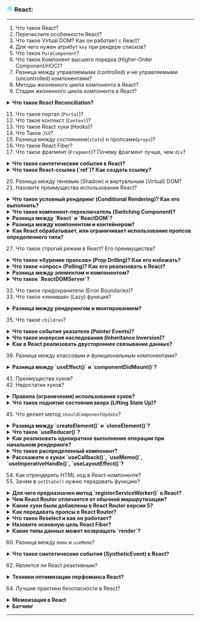 <h3>
  <img src="../assets/React.png" width="16" height="16" />
  <span>React:</span>
</h3>

---

1. Что такое React?
2. Перечислите особенности React?
3. Что такое Virtual DOM? Как он работает с React?
4. Для чего нужен атрибут `key` при рендере списков?
5. Что такое `PureComponent`?
6. Что такое Компонент высшего порядка (Higher-Order Component/HOC)?
7. Разница между управляемыми (controlled) и не управляемыми (uncontrolled) компонентами?
8. Методы жизненного цикла компонента в React?
9. Стадии жизненного цикла компонента в React?

<details><summary><b>Что такое React Reconciliation?</b></summary>
Сверка - это процесс, посредством которого React обновляет DOM. Когда состояние компонента изменяется, React должен вычислить, нужно ли обновлять DOM. Он делает это, создавая виртуальную модель DOM и сравнивая ее с текущей моделью DOM. В этом контексте виртуальная модель DOM будет содержать новое состояние компонента.

Существует несколько общих решений алгоритмической проблемы трансформации одного дерева в другое за минимальное
количество операций. Тем не менее, даже передовые алгоритмы имеют сложность порядка O(n3), где n — это число элементов в
дереве.

Если бы мы использовали это в React, отображение 1000 элементов потребовало бы порядка миллиарда сравнений. Это слишком
дорого. Взамен, React реализует эвристический алгоритм O(n), который основывается на двух утверждениях:

- Два элемента с разными типами произведут разные деревья.
- Разработчик может указать какие дочерние элементы останутся стабильными между рендерами с помощью пропа key.

Чтобы провести различие между деревом, нам сначала нужно иметь возможность различать два узла. Рассматриваются три
разных случая.

**1. Элементы различных типов**

Всякий раз, когда корневые элементы имеют различные типы, React уничтожает старое дерево и строит новое с нуля.
При уничтожении дерева старые DOM-узлы удаляются. Экземпляры компонента получают componentWillUnmount(). При построении
нового дерева, новые DOM-узлы вставляются в DOM. Экземпляры компонента получают UNSAFE_componentWillMount(), а затем
componentDidMount(). Любое состояние, связанное со старым деревом, теряется.

Любые компоненты, лежащие ниже корневого, также размонтируются, а их состояние уничтожится.

**2. DOM-элементы одного типа**

При сравнении двух React DOM-элементов одного типа, React смотрит на атрибуты обоих, сохраняет лежащий в основе этих
элементов DOM-узел и обновляет только изменённые атрибуты.

**3. Компоненты одного типа**

Когда компонент обновляется, его экземпляр остаётся прежним, поэтому его состояние сохраняется между рендерами. React
обновляет пропсы базового экземпляра компонента для соответствия новому элементу и вызывает
UNSAFE_componentWillReceiveProps(), UNSAFE_componentWillUpdate и componentDidUpdate() на базовом экземпляре.

**Рекурсия по дочерним элементам**

По умолчанию при рекурсивном обходе дочерних элементов DOM-узла React одновременно проходит по обоим спискам потомков и
создаёт мутацию, когда находит отличие.

При вставке элемента в начало, прямолинейная реализация такого алгоритма будет работать не эффективно. Например,
преобразование между этими деревьями работает плохо:

    <ul>
        <li>Санкт-Петербург</li>
        <li>Москва</li>
    </ul>
    
    <ul>
        <li>Ростов-на-Дону</li>
        <li>Санкт-Петербург</li>
        <li>Москва</li>
    </ul>

React, вместо того чтобы оставить Санкт-Петербург и Москва нетронутыми, будет мутировать каждого потомка. Эта
неэффективность может стать проблемой.

Для решения этой проблемы React поддерживает атрибут **_key_**. Когда у дочерних элементов есть ключи, React
воспользуется ими, чтобы сопоставить потомков исходного дерева с потомками последующего дерева.

https://ru.legacy.reactjs.org/docs/reconciliation.html
</details>

11. Что такое портал (`Portal`)?
12. Что такое контекст (`Context`)?
13. Что такое React хуки (Hooks)?
14. Что Такое `JSX`?
15. Разница между состоянием(`state`) и пропсами(`props`)?
16. Что такое React Fiber?
17. Что такое фрагмент (`Fragment`)? Почему фрагмент лучше, чем `div`?

<details><summary><b>Что такое синтетические события в React?</b></summary>

**SyntheticEvent** - это кроссбраузерная обертка для нативных событий браузера. Этот API аналогичен браузерному, включая
stopPropagation() и preventDefault(), но работает одинаково во всех браузерах.
</details>
<details><summary><b>Что такое React-ссылка (`ref`)? Как создать ссылку?</b></summary>
Refs предоставляет способ доступа к DOM-узлам или React-элементам, созданным в методе render().

Есть несколько хороших примеров использования ссылок:

- Управление фокусом, выделение текста или воспроизведение медиаресурсами.
- Выполнение анимаций в императивном подходе.
- Интеграция со сторонними библиотеками, взаимодействующие с DOM.

Частой ошибкой разработчиков React является использование useState для каждого изменяемого значения, которое нужно
сохранить между процессами рендера. useState — хорошее решение, если выводимый результат зависит от значения, в
противном случае лучше применять useRef.

Значение ссылки отличается в зависимости от типа узла:

- Когда атрибут ref используется в HTML-элементе, ref, созданный в конструкторе с помощью React.createRef(), получает
  базовый элемент DOM в качестве своего свойства current.
- Когда атрибут ref используется на пользовательском классовом компоненте, объектref получает примонтированный экземпляр
  компонента в качестве своего свойства current.
- Вы не можете использовать атрибут ref в функциональных компонентах, потому что у них не может быть экземпляров.

Создать ссылку можно двумя способами:

- createRef() используется в классовых компонентах и привязываются к элементу с помощью атрибута ref. Получить доступ к
  значению можно обратившись к атрибуту current. При использовании в функциональных компонентах будет создаваться на
  каждый рендер, что влияет на оптимизацию приложения.
- Поэтому, в функциональных приложениях лучше пользоваться хуком useRef(), который при каждом повторном рендере
  сохраняет ссылку на объект ref, созданный при первом монтировании.

[Ссылки в React] https://habr.com/ru/articles/540442/
</details>

20. Разница между теневым (Shadow) и виртуальным (Virtual) DOM?
21. Назовите преимущества использования React?

<details><summary><b>Что такое условный рендеринг (Conditional Rendering)? Как его выполнить?</b></summary>

Условный рендеринг (conditional rendering) означает отображение элементов в пользовательском интерфейсе только в том
случае, если выполняется определенное условие, в противном случае элементы скроются.

Для условного рендеринга (conditional rendering) можно использовать обычные if или тернарные операторы. Кроме того, в
JSX можно встраивать любое выражение посредством оборачивания его в фигурные скобки, а также совместно с логическим
оператором && (короткие вычисления).

<code>

    <h1>Привет!</h1>
    {
    messages.length > 0 && !isLogin
        ? (<h2>
            У вас {messages.length} непрочитанных сообщений.
        </h2>)
        : (<h2>
            У вас нет непрочитанных сообщений.
        </h2>)
    }

</code>
</details>

<details><summary><b>Что такое компонент-переключатель (Switching Component)?</b></summary>

Компонент-переключатель (switching component) - это компонент, который рендерит один из нескольких компонентов. Для
получения значений пропов для компонентов необходимо использовать объект.

Пример компонента-переключателя, отображающего разные страницы на основе пропа page:

    import HomePage from './HomePage'
    import AboutPage from './AboutPage'
    import ServicesPage from './ServicesPage'
    import ContactPage from './ContactPage'
    
    const PAGES = {
        home: HomePage,
        about: AboutPage,
        services: ServicesPage,
        contact: ContactPage
    }
    
    const Page = (props) => {
        const CurrentPage = PAGES[props.page] || HomePage
    
        return <CurrentPage {...props} />
    }
    
    // ключи объекта `PAGES` могут быть использованы в `propTypes`
    Page.propTypes = {
        page: PropTypes.oneOf(Object.keys(PAGES)).isRequired
    }

</details>

<details><summary><b>Разница между `React` и `ReactDOM`?</b></summary>
React и ReactDOM совсем недавно были разделены на две разные библиотеки. До версии 0.14 вся функциональность ReactDOM была частью React. Это может стать источником путаницы, поскольку в любой слегка устаревшей документации не упоминается различие React и ReactDOM.

Как следует из названия, ReactDOM — это связующее звено между React и DOM. Часто вы будете использовать его только для
одной цели: монтирования с помощью ReactDOM.render(). Еще одна полезная функция ReactDOM — ReactDOM.findDOMNode(),
которую вы можете использовать для получения прямого доступа к элементу DOM. (Это то, что вам следует использовать с
осторожностью в приложениях React, но это может быть необходимо.) Если ваше приложение «изоморфно», вы также должны
использовать ReactDOM.renderToString() в своем внутреннем коде.

Для всего остального есть React. Вы используете React для определения и создания ваших элементов, для перехватчиков
жизненного цикла и т. д., то есть для внутренней части приложения React (React.createElement(), React.Component,
React.Children).
</details>

<details><summary><b>Разница между компонентом и контейнером?</b></summary>

**Презентационныe компоненты:**

- Интересует как части выглядят.
- Могут содержать как презентационный, так и контейнеры-компоненты внутри, и обычно содержат некоторую собственную
  разметку DOM и стили.
- Часто дает возможность обратиться через this.props.children.
- Не зависит от остальной части приложения, таких как действия Flux или сторов.
- Не используется для загрузки или изменения данных.
- Получает данные и функции обратного вызова только через props.
- Редко хранит свое состояние (обычно они относятся к интерфейсу, чем к другим данным).
- Написаны как функциональные компоненты до тех пор пока не нуждаются в состоянии, использовании в жизненном цикле или
  оптимизации производительности.
- Например, Page, Sidebar, Story, UserInfo, List.

**Компоненты-контейнеры:**

- Интересует как части работают.
- Могут содержать как презентационный, так и контейнеры-компоненты** внутри, но обычно не имеют разметки DOM, за
  исключение некоторых блоков div в качестве обертки, и не имеют никаких стилей.
- Содержат данные или поведение презентационных или других компонентов-контейнеров.
- Вызывают действия Flux и передают их в качестве функций обратного вызова в презентационные компоненты.
- Часто имеют состояние и служат источником данных.
- Чаще создаются с использованием компонентов высокого порядка, таких как connect() в React Redux, createContainer() в
  Relay или Container.create() в Flux Utils, чем пишутся вручную.
- Например, UserPage, FollowersSidebar, StoryContainer, FollowedUserList.

</details>

<details><summary><b>Как React обрабатывает, или ограничивает использование пропсов определенного типа?</b></summary>

PropTypes - хороший способ перехвата ошибок, связанных с неправильными типами props.

PropTypes позволяет помечать пропы как обязательные или определять их значения по умолчанию.

    import React from 'react'
    import PropTypes from 'prop-types'

    const Person = (props) => (
        <div>
            <h1>{props.firstName} {props.lastName}</h1>
            {props.country ? <p>Страна: {props.country}</p> : null}
        </div>
    )

    Person.propTypes = {
        firstName: PropTypes.string,
        lastName: PropTypes.string,
        country: PropTypes.string
    }

    export default Person

PropTypes определяет тип пропа. Каждый раз, когда через проп передается какое-либо значение, оно проверяется на
правильный тип. Если будет обнаружен неправильный тип, в консоль будет выведено сообщение об ошибке.
</details>

27. Что такое строгий режим в React? Его преимущества?

<details><summary><b>Что такое «бурение пропсов» (Prop Drilling)? Как его избежать?</b></summary>

В React пропы передаются в одном направлении, сверху вниз, от родительского компонента к дочернему, и последовательно.
При наличии незначительного количества пропов или потомков - это не является проблемой. Однако при росте приложения для
того, чтобы передать пропы с верхнего уровня приложения компонентам, находящимся на 3 или 4 уровне вложенности, нам
приходится передавать одни и те же пропы на каждом уровне дерева компонентов. Это называется бурением пропов (prop
drilling).

Context API

Контекст решает некоторые проблемы, связанные с "бурением". Он позволяет компонентам получать данные на любом уровне без
их передачи в виде пропов. Передаваемыми данными может быть что угодно: состояние, функция, объект и т.д. Эти данные
доступны любым вложенным компонентам в пределах области видимости контекста.

    import React from "react"
    import ReactDOM from "react-dom"

    // создаем контекст
    const NumberContext = React.createContext() // он возвращает объект с двумя значениями   { Provider, Consumer }

    function App() {
        // используем провайдер для предоставления потомкам доступа к данным
        return (
            <NumberContext.Provider value={10}>
                <div>
                  <Display />
                </div>
            </NumberContext.Provider>
        )
    }

    function Display() {
        // извлекаем значение из контекста
        const value = useContext(NumberContext)

        return <div>Ответ: {value}.</div>
    }

</details>

<details><summary><b>Что такое «опрос» (Polling)? Как его реализовать в React?</summary></b>
Подход, когда раз в n секунд опрашивается сторонний сервис, называется polling.

Использование setInterval() в React-компонентах позволяет выполнять функцию или другой код через определенные промежутки
времени.
</details>
<details><summary><b>Разница между элементом и компонентом?</b></summary>
Элемент - это обычный объект, описывающий, что мы хотим увидеть на экране в терминах узлов и других частей DOM. Элементы могут содержать другие элементы в своих свойствах. Создавать элементы в React легко. Однако после создания, элемент не подлежит изменению.

Объектное представление React-элемента выглядит так:

    const element = React.createElement(
        'div',
        { id: 'login-btn' },
        'Войти'
    )

Функция React.createElement возвращает такой объект:

    {
        type: 'div',
        props: {
            children: 'Войти',
            id: 'login-btn'
        }
    }

Данный объект рендерится с помощью ReactDOM.render():

    <div id='login-btn'>Login</div>

В отличие от элемента, компонент может определяться по-разному. Он может быть классом с методом render (классовый
компонент) или простой функцией (функциональный компонент). В любом случае компонент принимает свойства (пропы, props от
properties) на вход и возвращает JSX:

    const Button = ({ onLogin }) =>
        <div id={'login-btn'} onClick={onLogin}>Войти</div>

JSX транспилируется (преобразуется) в функцию React.createElement:

    const Button = ({ onLogin }) => React.createElement(
        'div',
        { id: 'login-btn', onClick: onLogin },
        'Войти'
    )

</details>

<details><summary><b>Что такое `ReactDOMServer`?</b></summary>
Объект ReactDOMServer позволяет отрендерить компоненты в статическую разметку. В основном, он используется на Node-сервере.

Рендеринг на стороне сервера (server-side rendering, SSR) - это техника, позволяющая отрисовывать клиентские
одностраничные приложения (single page application, SPA) на сервере и отправлять их клиенту в виде готовой разметки. Это
делает динамические компоненты статическими.

Это повышает скорость рендеринга страниц, что улучшает пользовательский опыт.

Это улучшает поисковую оптимизацию (search engine optimization, SEO), облегчая индексацию страниц поисковыми роботами.

Это повышает доступность метаданных (изображения, заголовок, описание и т.д.), что позволяет пользователям легко
делиться приложением в социальных сетях.
</details>

32. Что такое предохранители (Error Boundaries)?
33. Что такое «ленивая» (Lazy) функция?

<details><summary><b>Разница между рендерингом и монтированием?</b></summary>

**_Рендеринг_** - это функция или метод render, вызываемый компонентом, возвращающие инструкции для создания DOM. Метод
render вызывается при каждом рендеринге компонента. Обновление компонента происходит при изменении его state или props.

**_Монтирование_** - это первый рендеринг компонента и построение первоначальной объектной модели документа (
виртуального DOM). Монтирование компонента означает встраивание создаваемых им элементов в браузерный DOM.

_Повторный рендеринг_ - это повторный вызов функции для получения информации об уже смонтированном компоненте.
</details>

35. Что такое `сhildren`?

<details><summary><b>Что такое события указателя (Pointer Events)?</b></summary>

События указателя (Pointer events) – это современный способ обработки ввода с помощью различных указывающих устройств,
таких как мышь, перо/стилус, сенсорный экран и так далее.
Эти события поддерживаются современными браузерами и позволяют разработчикам писать код, который последовательно и
предсказуемо реагирует на взаимодействие пользователя со страницей, независимо от типа используемого устройства ввода.

Некоторые из наиболее часто используемых событий указателя включают в себя:

- pointerdown:событие срабатывает, когда пользователь нажимает указатель на элемент.
- pointerup: событие срабатывает, когда пользователь отпускает указатель с элемента.
- pointermove: событие срабатывает, когда пользователь наводит указатель на элемент.
- pointerover: событие срабатывает, когда пользователь наводит указатель на элемент.
- pointerout: событие срабатывает, когда пользователь перемещает указатель за пределы элемента.
- pointercancel: событие, возникающее, когда взаимодействие пользователя с указателем прерывается (например, при
  переключении на другое приложение).

https://bestprogrammer.ru/programmirovanie-i-razrabotka/sobytiya-ukazatelya-v-javascript-dom
</details>

<details><summary><b>Что такое инверсия наследования (Inheritance Inversion)?</b></summary>

Инверсия наследования (inheritance inversion) - это HOC, который выглядит следующим образом:

    const inheritanceInversionHOC = (WrappedComponent) => {
        return class extends WrappedComponent {
            render() {
                return super.render()
            }
        }
    }

Возвращенный класс HOC (Enhancer) расширяет WrappedComponent. Это называется инверсией наследования, потому что вместо
того, чтобы WrappedComponent расширял некоторый класс Enhancer, Enhancer пассивно расширяет его. Таким образом, их
отношения кажутся перевернутыми.

Инверсия наследования предоставляет HOC доступ к экземпляру WrappedComponent. Это означает, что мы можем использовать
state, props, методы жизненного цикла и даже метод render данного компонента.

Случаи использования

- Перехват рендеринга.
- Управление состоянием.

Кроме того, существует еще одна разновидность HOC – Props Proxy. Привер:

    function HOC(WrappedComponent) {
        return class Test extends Component {
            render() {
                const newProps = {
                    title: 'Test Component',
                    showFeatureX: false,
                    showFeatureY: true,
                };
                return <WrappedComponent {...this.props} {...newProps} />;
            }
        };
    }

https://www.freecodecamp.org/news/how-to-develop-your-react-superpowers-with-the-hoc-pattern-61293651d59/
</details>

<details><summary><b>Как в React реализовать двустороннее связывание данных?</b></summary>

Двусторонняя привязка данных обеспечивает двунаправленный поток данных. Это означает, что изменения в пользовательском
интерфейсе автоматически обновляют состояние компонента, а изменения состояния автоматически обновляют пользовательский
интерфейс. В React двусторонняя привязка данных достигается с помощью контролируемых компонентов.

    import React, { useState } from 'react'

    function App(){
        const [name, setName] = useState('')
    
        const handleChange = (e) => {
            setName(e.target.value)
        }
    
        return (
            <div>
                <input onChange={handleChange} value={name} />
                <h1>{name}</h1>
            </div>
        )
    }

    export default App

Ввод текста в поле запускает обработчик onChange(), который вызывает метод setName, обновляющий свойство name.
Обновление данного свойства приводит к повторному рендерингу компонента UserInput.

https://handsontable.com/blog/understanding-data-binding-in-react#:~:text=Two%2Dway%20data%20binding%20allows,is%20achieved%20using%20controlled%20components
.
</details>

39. Разница между классовым и функциональным компонентами?

<details><summary><b>Разница между `useEffect()` и `componentDidMount()`?</b></summary>
В React при использовании классовых компонентов мы получаем доступ к методам жизненного цикла (таким как componentDidMount, componentDidUpdate и т.д.). В функциональных компонентах альтернативой методам жизненного цикла являются хуки.

componentDidMount() и useEffect() запускаются после монтирования компонента. Тем не менее, useEffect() вызывается после
отображения на экране результатов рендеринга. Это означает, что мы можем получить мерцание (flicker) в случае, когда
необходимо прочитать DOM и синхронно обновить состояние для получения нового UI.

useLayoutEffect() был спроектирован специально для таких случаев. Он вызывается перед отображением на экране результатов
рендеринга, т.е. синхронно. Поэтому useLayoutEffect(fn, []) ближе к componentDidMount(), чем useEffect(fn, []), по
времени выполнения.
</details>

41. Преимущества хуков?
42. Недостатки хуков?

<details><summary><b>Правила (ограничения) использования хуков?</b></summary>
    Хуки имеют ряд ограничений при определении и использовании:

Хуки вызываются только на верхнем уровне (top-level) компонента.
Не вызывайте хуки внутри циклов, условных операторов или вложенных функций. Вместо этого всегда используйте хуки только
внутри React-функций, до возврата какого-либо значения из них. Исполнение этого правила гарантирует, что хуки вызываются
в одинаковой последовательности при каждом рендере компонента.

Хуки можно вызывать только из функциональных компонентов React, либо из других хуков. Но их нельзя вызывать из
классов-компонентов.
Следуя этому правилу, можно гарантировать, что вся логика состояния компонента чётко видна из исходного кода.
</details>

<details><summary><b>Что такое поднятие состояния вверх (Lifting State Up)?</b></summary>

Одним из способов распределения состояния между двумя компонентами является определение состояния в их родительском
компоненте. Такой подход называется подъемом состояния (state lifting). Изменения общего состояния незамедлительно
отражаются на соответствующих компонентах.

https://ru.legacy.reactjs.org/docs/lifting-state-up.html
</details>

45. Что делает метод `shouldComponentUpdate`?

<details><summary><b>Разница между `createElement()` и `cloneElement()`?</b></summary>

**React.createElement()** используется для создания элементов. Всякий раз, когда мы пишем код в JSX, JSX преобразует его
в React.createElement(). Метод createElement использовать не рекомендуется, поскольку его очень сложно поддерживать и
отлаживать. Нам приходится вызывать метод React.createElement() каждый раз для создания элемента React, даже если это
просто тег span без атрибутов.

**React.cloneElement()** используется, когда родительский компонент хочет добавить или изменить props своих дочерних
элементов. Функция React.cloneElement() создает клон данного элемента, и мы также можем передавать в функцию реквизиты и
дочерние элементы.
</details>

<details><summary><b>Что такое `useReducer()`?</b></summary>

useReducer - это хук, принимающий функцию-редуктор и начальное состояние приложения в качестве параметров и возвращающий
текущее состояние и диспетчер (dispatcher) для отправки (dispatch) операций для обновления состояния.

Несмотря на то, что useState - это базовый хук, а useReducer - продвинутый, на самом деле useState() реализован с
помощью useReducer(). Это означает, что useReducer() - это примитив, который может использоваться во всех случаях
использования useState(). Редуктор - мощный инструмент, который может использоваться в самых разных сценариях.

    import React, { useReducer } from 'react'

    const initialState = 0

    const reducer = (state, action) => {
        switch (action) {
            case 'increment': return state + 1
            case 'decrement': return state - 1
            case 'reset': return 0
            default: return state
        }
    }

    const ReducerExample = () => {
        const [count, dispatch] = useReducer(reducer, initialState)

        return (
            <div>
                {count}
                <button onClick={() => dispatch('increment')}>+</button>
                <button onClick={() => dispatch('decrement')}>-</button>
                <button onClick={() => dispatch('reset')}>0</button>
            </div>
        )
    }

    export default ReducerExample

Сначала мы определяем начальное состояние и редуктор. Затем передаем их в useReducer(). Хук возвращает текущее значение
состояния и диспетчер, который используется для обновления состояния. Когда пользователь нажимает на кнопку, происходит
отправка определенной операции в редуктор, который обновляет счетчик на основе операции. Мы может определять столько
операций, сколько требуется нашему приложению.
</details>
<details><summary><b>Как реализовать однократное выполнение операции при начальном рендеринге?</b></summary>

Для этого можно использовать метод жизненного цикла componentDidMount в классовом компоненте:

    class Homepage extends React.Component {
        componentDidMount() {
            trackPageView('Homepage')
        }

        render() {
            return <div>Домашняя страница</div>
        }
    }

Любые операции, определенные в componentDidMount(), будут выполнены только один раз при монтировании компонента.

Аналогичный функционал можно реализовать с помощью хука useEffect с пустым массивом зависимостей:

    const Homepage = () => {
        useEffect(() => {
            trackPageView('Homepage')
        }, [])

        return <div>Домашняя страница</div>
    }

Второй параметр контролирует запуск эффекта:

- Если второй параметр отсутствует, эффект выполняется при каждом рендеринге.
- Если массив содержит переменные, то эффект запускается при монтировании компонента, а также при каждом изменении любой
  переменной.
- Если массив является пустым, то эффект будет запущен только один раз при монтировании компонента. В этом случае
  функционал будет аналогичен вызову componentDidMount() в классовом компоненте.

</details>

<details><summary><b>Что такое распределенный компонент?</b></summary>
Распределенный компонент (shared component) - это разновидность компонента, который управляет своим внутренним состоянием, а логику рендеринга делегирует другому компоненту. Таким образом, место определения компонента отделяется от места его реализации. Это предоставляет возможность защитить специфическую логику от остального приложения, предоставляя "чистый" и выразительный API для потребления (consume) компонентом.

Распределенные компоненты конструируются таким образом, чтобы оперировать набором данных, которые передаются через
дочерние компоненты вместо пропов. Под капотом они используются низкоуровневое API, такое как React.children.map() и
React.cloneElement(). С помощью этих методов компонент получает возможность к "самовыражению" способом, обеспечивающим
возможность применения паттернов, связанных с композицией и масштабируемостью.

    function App() {
        return (
            <Menu>
                <MenuButton>
                    Операции <span aria-hidden>▾</span>
                </MenuButton>
                <MenuList>
                    <MenuItem onSelect={() => alert('Download')}>Скачать</MenuItem>
                    <MenuItem onSelect={() => alert('Copy')}>Копировать</MenuItem>
                    <MenuItem onSelect={() => alert('Delete')}>Удалить</MenuItem>
                </MenuList>
            </Menu>
        )
    }

Компонент <Menu> содержит явно определенное совместное состояние. Компоненты <MenuButton>, <MenuList> и <MenuItem> имеют
доступ к этому состоянию, все манипуляции осуществляются в явном виде.

</details>

<details><summary><b>Расскажите о хуках `useCallback()`, `useMemo()`, `useImperativeHandle()`, `useLayoutEffect()`?</b></summary>

Хук _**useCallback**_ может использоваться для оптимизации рендеринга функциональных компонентов. Он возвращает
мемоизированную версию колбека. Это означает, что такой колбек обновляется только при изменении его зависимостей. Это
может быть полезным при передаче колбеков оптимизированным (например, с помощью метода shouldComponentUpdate) дочерним
компонентам.

Хук _**useMemo**_ может использоваться для оптимизации вычислений, производимых в функциональных компонентах. useMemo()
похож на useCallback(), за исключением того, что он принимает любые значения, а не только функции. Он принимает функцию,
возвращающую значение, и массив зависимостей. Значение, возвращенное функцией, вычисляется повторно только при изменении
зависимостей.

_**useImperativeHandle**_ - это перехватчик React, который позволяет родительскому компоненту получать доступ к функциям
и атрибутам экземпляра дочернего компонента. Это полезно в ситуациях, когда родительский компонент должен
взаимодействовать с дочерним компонентом определенным образом, например, при сбросе состояния формы или работой с
модальным окном.

Первым аргументом он принимает ref, который прилетел в функциональный компонент извне. Вторым аргументом принимает
функцию (init), которая возвращает объект, что будет записан в ref. А третий аргумент (deps) - это массив зависимостей.

    import React, { useRef, useImperativeHandle, forwardRef } from 'react';
    
    const ChildComponent = forwardRef((props, ref) => {
        const inputRef = useRef(null);
        
        // expose the setInputValue function to the parent component
        useImperativeHandle(ref, () => ({
                setInputValue: (value) => {
                    inputRef.current.value = value;
                },
        }));
        
        return <input type="text" ref={inputRef} />;
    });
        
    function ParentComponent() {
        const childRef = useRef(null);
        
        const handleClick = () => {
            // set the input value of the child component
            childRef.current.setInputValue('Hello, world!');
        };
        
        return (
            <div>
                <button onClick={handleClick}>Set input value</button>
                <ChildComponent ref={childRef} />
            </div>
        );
    }

Хук _**useLayoutEffect**_ запускается после выполнения всех манипуляций с DOM, но до его отрисовки браузером. Это может
быть полезным для получения дополнительной информации из DOM (например, получение величины прокрутки или стилей
элемента) и использования этой информации для корректировки DOM или запуска повторного рендеринга путем обновления
состояния.

useLayoutEffect() против useEffect()

- useLayoutEffect: нам нужно внести незаметные для пользователя изменения в DOM.
- useEffect: нам не нужно взаимодействовать с DOM, или наши манипуляции с ним незаметны для пользователя (в большинстве
  случаев так и есть).

Хук _**useDebugValue**_ может использоваться для отображения подписей к пользовательским хукам в React DevTools.

    function useFriendStatus(friendID) {
        const [isOnline, setIsOnline] = useState(null)

        // ...

        // добавляем хуку подпись, отображаемую в инструментах разработчика
        // это может выглядеть как `FriendStatus: В сети`
        useDebugValue(isOnline ? 'В сети' : 'Не в сети')

        return isOnline
    }

https://youtu.be/AyaAz42Yvi4?si=SIwhuov-B50WSlER
https://youtu.be/zpEyAOkytkU?si=ZuXomab_lYIUPKt2
https://youtu.be/_QJ6v7mqL84?si=_j5SWVVrJ3ytlhrE

[useImperativeHandle] https://vc.ru/u/1389654-machine-learning/670964-davayte-uglubimsya-v-react-hooks-react-16-8#:~:text=%D1%8D%D1%82%D0%BE%D0%B3%D0%BE%20%D0%B8%D1%81%D0%BF%D0%BE%D0%BB%D1%8C%D0%B7%D0%BE%D0%B2%D0%B0%D0%BB%D0%B8%20useEffect.-,useImperativeHandle,-()
</details>

54. Как отрендерить HTML код в React-компоненте?
52. Зачем в `setState()` нужно передавать функцию?

<details><summary><b>Для чего предназначен метод `registerServiceWorker()` в React?</b></summary>

React создает сервис-воркера (service worker) без необходимости предварительной настройки из коробки (при использовании
шаблона pwa в create-react-app). Сервис-воркер - это веб-API, позволяющий записывать файлы приложения в кеш и возвращать
их из него при отсутствии подключения к сети или медленном соединении, что сильно улучшает пользовательский опыт,
обеспечивая возможность работы приложения в режиме офлайн. Сервис-воркер - это своего рода прокси для HTTP-запросов.

    import React from 'react'
    import ReactDOM from 'react-dom'
    import App from './App'
    import registerServiceWorker from './registerServiceWorker'
    
    ReactDOM.render(<App />, document.getElementById('root'))
    registerServiceWorker()
</details>

<details><summary><b>Чем React Router отличается от обычной маршрутизации?</b></summary>
В React существует лишь один HTML-файл (index.html). Когда пользователь переходит на новую страницу, вместо получения данных от сервера, роутер возвращает тот или иной компонент. У пользователя создается впечатление перемещения между страницами, но, в действительности, компоненты приложения являются не более чем разными представлениями одной страницы.

_Как React это делает?_

Router "заглядывает" в History каждого компонента и при наличии изменений в истории, компонент перерисовывается. До React Router 4 нам приходилось устанавливать значение History вручную. Однако, начиная с React Router 4, большая часть работы, связанной с маршрутизацией, автоматически выполняется компонентом <BrowserRouter> (на стороне клиента).
</details>

<details><summary><b>Какие хуки были добавлены в React Router версии 5?</b></summary>

**_useHistory_**
- Предоставляет доступ к пропу history.
- Ссылается на пакет-зависимость history, используемую роутером.
- Основное назначение состоит в программной маршрутизации с помощью таких методов, как push, replace и др.

**_useLocation_**
- Предоставляет доступ к пропу location.
- Похож на window.location, но доступен в любом месте, поскольку является представлением состояния и текущей локации роутера.
- Основное назначение состоит в доступе к параметрам строки запроса (query params) и полному адресу страницы.

**_useParams_**
- Предоставляет доступ к параметрам поисковой строки в URL.
- Раньше это было возможно только с помощью match.params.

**_useRouteMatch_**
- Предоставляет доступ к объекту match.
- Если используется без аргументов, возвращает ближайшее совпадение в компоненте или его предках.
- Основное назначение состоит в создании вложенных маршрутов.

  
    import { useRouteMatch, Route } from 'react-router-dom'

    function Auth() {
    const match = useRouteMatch()

      return (
        <>
          <Route path={`${match.url}/login`}>
            <Login />
          </Route>
          <Route path={`${match.url}/register`}>
            <Register />
          </Route>
        </>
      )
    }
  
useRouteMatch() также может использоваться для поиска совпадения без рендеринга маршрута. Для этого ему необходимо передать аргумент location.
</details>

<details><summary><b>Как передавать пропсы в React Router?</b></summary>
Компонент с пропом render() принимает функцию, возвращающую React-элемент, и вызывает ее вместо реализации собственной логики рендеринга. Данная техника используется для распределения кода между компонентами с помощью пропа, значением которого является функция.

    import React from "react"
    import { render } from "react-dom"
    import { Greeting } from "./components/Greeting.js"

    import { BrowserRouter as Router, Route, Link } from "react-router-dom"

    const styles = {
      fontFamily: "sans-serif",
      textAlign: "center"
    }

    const App = () => (
      <div style={styles}>
        <h2>Нажмите на ссылку ниже, чтобы перейти на другую страницу</h2>
        <Link to="/greeting/народ">Перейти к /greeting/народ</Link>
      </div>
    )

    const RouterExample = () => (
      <Router>
        <div>
          <ul>
            <li>
              <Link to="/">Главная</Link>
            </li>
          </ul>

          <hr />

          <Route exact path="/" component={App} />
          <Route
              path="/greeting/:name"
              render={(props) => <Greeting text="Привет, " {...props} />}
          />
        </div>
      </Router>
    )

    render(<RouterExample />, document.getElementById("root"))
</details>

<details><summary><b>Что такое Reselect и как он работает?</b></summary>

Reselect - это библиотека селекторов (для Redux), которая использует концепцию мемоизации.

Reselect сохраняет копию входных/выходных данных последнего вызова и производит повторные вычисления только при изменении этих данных. Если передаются одни и те же данные, Reselect возвращает результат из кеша. Мемоизация и кеширование являются полностью настраиваемыми.

_Пример:_

    import { createSelector } from 'reselect'
    
    const selectShopItems = state => state.shop.items
    const selectTaxPercent = state => state.shop.taxPercent
    
    const selectSubtotal = createSelector(
      selectShopItems, 
      items =>  items.reduce((subtotal, item) => subtotal + item.value, 0)
    )
    
    const selectTax = createSelector(
      selectSubtotal,
      selectTaxPercent,
      (subtotal, taxPercent) => subtotal * (taxPercent / 100)
    )
    
    const selectTotal = createSelector(
      [selectSubtotal, selectTax],
      (subtotal, tax) => ({ total: subtotal + tax })
    )
    
    const exampleState = {
      shop: {
        taxPercent: 8,
        items: [
          { name: 'apple', value: 1.2 },
          { name: 'orange', value: 0.95 }
        ]
      }
    }
    
    console.log(selectSubtotal(exampleState)) // 2.15
    console.log(selectTax(exampleState)) // 0.172
    console.log(selectTotal(exampleState)) // { total: 2.322 }

_Разница Reselect и useMemo/useCallback:_
- Reselect логично использовать для глобальной мемоизации - когда одно и тоже мемоизированное значение нужно использовать в разных компонентах(контейнерах) программы. Поэтому реселект используют совместно с редаксом, т.к. редакс - это состояние всего приложения.
- useMemo и useCallback - есть смысл использовать для мемоизации данных которые вычисляются для одного конкретного компонента (или его детей) и нигде больше не нужны.

[Когда стоит использовать createSelector] https://www.youtube.com/watch?v=qWzxwzcjttk&t=215s&ab_channel=%D0%90%D0%B9%D0%A2%D0%B8%D0%A1%D0%B8%D0%BD%D1%8F%D0%BA
</details>

<details><summary><b>Назовите основную цель React Fiber?</b></summary>
React Fiber — прогрессивная реализация ключевого алгоритма React. Это кульминационное достижение двухгодичных исследований команды разработчиков React.

Цель Fiber в увеличении производительности при разработке таких задач как анимация, организация элементов на странице и движение элементов. Ее главная особенность это инкрементный рендеринг: способность разделять работу рендера на единицы и распределять их между множественными фреймами.

Текущая реализация обходит всё дерево рекурсивно и вызывает все рендер-функции в рамках одно тика event loop js.

Будущая реализация React Fiber может откладывать вызовы функции render на потом, появляется некоторая ассинхронность.

Основная цель Fiber – предоставить алгоритмы планировщика и в частности нужно уметь:
- ставить какую-то работу на паузу, чтобы вернуться к ней позже;
- расставлять приоритеты по задачам;
- переиспользовать результаты предыдущей работы;
- прерывать работу, если она больше не нужна.

Для этого процесс построения Virtual DOM должен быть разбит на маленькие участки, которые можно было бы запускать, останавливать или приоритезировать => концепция "unit of work".

</details>

<details><summary><b>Какие типы данных может возвращать `render`?</b></summary>

Метод render может возвращать следующие типы данных:

- React-элементы: элементы, преобразуемые в узлы DOM. Они включают в себя HTML-элементы, такие как <div> и пользовательские элементы.
- Массивы и фрагменты: элементы, представляющие собой обертки для нескольких дочерних элементов.
- Порталы: позволяют рендерить дочерние элементы в другом поддереве DOM.
- Строки и числа: встраиваются в DOM в виде текстовых узлов.
- Логические значения и null: не отображаются на экране, используются для условного рендеринга.
</details>

60. Разница между `memo` и `useMemo`?
<details><summary><b>Что такое синтетические события (SyntheticEvent) в React?</b></summary>
SyntheticEvent это обёртка над нативными событиями. SyntheticEvent является частью системы событий React.
Ваши обработчики событий получают экземпляр SyntheticEvent, это кроссбраузерная обёртка над нативным экземпляром события. У неё такой же интерфейс, как и у нативного события, включая методы stopPropagation() и preventDefault(). Эта обёртка помогает событиям работать одинаково во всех браузерах.

Еcли всё-таки нужно получить нативное браузерное событие, следует обратиться к атрибуту nativeEvent. Синтетические события отличаются от нативных событий браузера и непосредственно не связаны с ними.

</details>

62. Является ли React реактивным?
<details><summary><b>Техники оптимизации перфоманса React?</b></summary>

**1. Использование React.memo (HOC, а не хук)**

Обернув компонент в React.memo, вы обеспечите его повторный рендеринг только при изменении его пропсов. Это особенно полезно при работе со сложными компонентами, которые требуют больших затрат на рендеринг.

**2. Оптимизация обработчиков событий с помощью useCallback**

Используя хук useCallback, можно мемоизировать обработчики событий, обеспечивая таким образом их изменение только при изменении зависимостей, указанных в массиве зависимостей. Это предотвращает ненужные повторные рендеринги дочерних компонентов, которые зависят от мемоизированных обработчиков событий.

**3. Виртуализация длинных списков с помощью react-window** 

Важно оптимизировать производительность рендеринга длинных списков и таблиц. С помощью react-window можно эффективно отрендерить большой список, и при этом будут отображаться только видимые элементы, а количество создаваемых и обновляемых элементов DOM сократится. Эта техника, известная как “оконное управление” (“windowing”) или “виртуализация”, способна значительно повысить производительность.

**4. Ленивая загрузка компонентов с помощью React.lazy и Suspense**
   
Ленивая загрузка — это техника оптимизации, которая откладывает загрузку некритичных компонентов до тех пор, пока они не понадобятся. С помощью React.lazy и Suspense можно легко реализовать ленивую загрузку для компонентов. Это позволит значительно улучшить время начальной загрузки приложения за счет уменьшения количества JavaScript, который необходимо загрузить и распарсить.

    import React, { lazy, Suspense } from 'react'
    const LazyLoadedComponent = lazy(() => import('./LazyLoadedComponent'))

    const App: React.FC = () => {
      return (
        <div>
          <Suspense fallback={<div>Loading...</div>}>
            <LazyLoadedComponent />
          </Suspense>
        </div>
      )
    }

**5. Использование API React.Profiler для выявления узких мест производительности**

API для работы сReact.Profiler позволяет измерять производительность компонентов путем сбора информации о тайминге по каждой фазе рендеринга.

Используя компонент Profiler, можно определить узкие места в производительности и соответствующим образом оптимизировать приложение.

**6. Использование троттлинга и дебаунсинга для обработчиков ввода**

Применяя эти техники к обработчикам ввода, можно сократить количество вызовов функций и повысить производительность, особенно при решении таких задач, как получение данных из API и фильтрация большого набора данных.


</details>

64. Лучшие практики безопасности в React?

<details><summary><b>Мемоизация в React</b></summary>
Одной из наиболее важных концепций, которую необходимо понять для оптимизации React, является мемоизация. Мемоизация — это процесс кэширования результатов работы функции и возврата кэша при последующих запросах.

memo по умолчанию предотвратит повторный рендеринг компонента. Он будет перерисовывать компонент только в том случае,
если внутреннее состояние или проп изменяются. Сравнение происходит поверхностно. Рассмотрим такой пример.

При сравнении пропсов, чтобы определить, должен ли компонент обновляться, memo поверхностно сравнивает пропсы. Можно
представить поверхностное сравнение, как строгое сравнении JS (===) для каждого prevProp и каждого newProp. Если все
возвращают true, повторный рендеринг не запускается, если все возвращают false, то рендеринг запускается. Т.е. значения
типов boolean, string, number, undefined, null будут приводить к ререндеру при изменении их значения. Значения типов
array, object, function будут вызывать повторную визуализацию КАЖДЫЙ раз, потому что их равенство объектов всегда будет
возвращать false. Потому что они сравниваются по ссылке.

useMemo может помочь вам оптимизировать функциональные компоненты, не пересчитывая значение переменной при каждом
рендеринге. Он принимает список зависимостей в качестве аргумента, и когда он изменяется, он пересчитывает значение.

Важным инструментом, предотвращающим ненужный повторный рендеринг мемоизированных компонентов, является useCallback.
useCallback концептуально схож с useMemo. Единственное отличие состоит в том, что вместо того, чтобы запоминать
значение, useCallback запоминает функцию.

**Когда и что использовать**

_**memo**_

Что оно делает:

- Обертывает функциональный компонент, перерисовывая компонент только тогда, когда проп или состояние «поверхностно»
  изменились.

Когда его использовать:

- Вы хотите перерендерить компонент только в том случае, если проп изменился (он все равно будет перерисовываться при
  обновлении внутреннего состояния).
- Компонент среднего или большого размера или находится выше в дереве React.
- Компонент часто перерисовывается с заметно низкой производительностью.
- Компонент функциональный (не классовый).

Когда не использовать:

- Чтобы обернуть классовый компоненты (для классовых компонентов используется PureComponent).
- Компонент небольшой или находится ниже в React дереве.
- Компонент не имеет заметно низкой производительности.

_**useMemo**_

Что оно делает:

- Запоминает значение, которое будет пересчитываться только при изменении одной из его зависимостей.

Когда его использовать:

- Вы передаете переменную в мемоизированный компонент, при этом тип переменной не относится к типу boolean, string,
  number, undefined, null. Чаще всего оборачивает массивы и объекты.
- Только внутри функциональных компонентов

Когда не использовать:

- Вы передаете переменную в мемоизированный компонент, который возвращает true со строгим равенством JS (===).
- В классовых компонентах.

_**useCallback**_

Что оно делает:

- Запоминает функцию, которая будет пересчитываться только при изменении одной из ее зависимостей.

Когда его использовать:

- Вы передаете локально объявленную функцию в мемоизированный компонент или другой массив мемоизированных зависимостей.
- Компонент - функциональный

Когда не использовать:

- У вас есть функция, которая не передается в мемоизированный компонент.
- Вы можете легко переместить свою функцию за пределы компонента (очень простые аргументы функции).

https://it-dev-journal.ru/articles/optimizacziya-proizvoditelnosti-react-memo-use-memo-use-callback

https://habr.com/ru/articles/666522/

https://habr.com/ru/companies/oleg-bunin/articles/749294/

https://medium.com/nuances-of-programming/%D0%BF%D0%BE%D0%B2%D1%82%D0%BE%D1%80%D0%BD%D1%8B%D0%B9-%D1%80%D0%B5%D0%BD%D0%B4%D0%B5%D1%80%D0%B8%D0%BD%D0%B3-%D0%B8-%D0%BC%D0%B5%D0%BC%D0%BE%D0%B8%D0%B7%D0%B0%D1%86%D0%B8%D1%8F-%D0%B2-react-3328fa87ccb#
</details>

<details><summary><b>Батчинг</b></summary>
Батчингом в React называют процесс группировки нескольких вызовов обновления состояния в один этап ререндера.

До React 18 батчинг также существовал, но автоматически работал только для обработчиков DOM событий.
До асинхронной функции батчинг работал и происходил только один ререндер, а после ререндерилось всё на каждое обновление
состояния.

В React 18 батчинг работает таким образом, что и до и после асихронной функции обновления состояния объединялись (до
асихроннной ф-ии одна группа, после еще одна)

В 17 версии можно было обеъдинить вызовы сетстейтов при помощи unstable_batchedUpdates. В него помещается коллбэк с
сетСтейтами, которые нужно вызвать без лишнего перерендера.

Обычно батчинг безопасен и не вызывает проблем при разработке, но если сразу после обновления состояния нужно прочитать
изменения в DOM, то можно использовать ReactDOM.flushSync() для отмены батчинга. flushSync позволяет вам заставить React
синхронно промывать любые обновления внутри предоставленного обратного вызова. Это гарантирует, что DOM будет обновлен
немедленно.

https://www.youtube.com/watch?v=lj0JjbVJPz0&ab_channel=%D0%90%D0%B9%D0%A2%D0%B8%D0%A1%D0%B8%D0%BD%D1%8F%D0%BA
</details>

---
